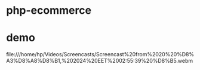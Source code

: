 # php-ecommerce

# demo

file:///home/hp/Videos/Screencasts/Screencast%20from%2020%20%D8%A3%D8%A8%D8%B1,%202024%20EET%2002:55:39%20%D8%B5.webm


